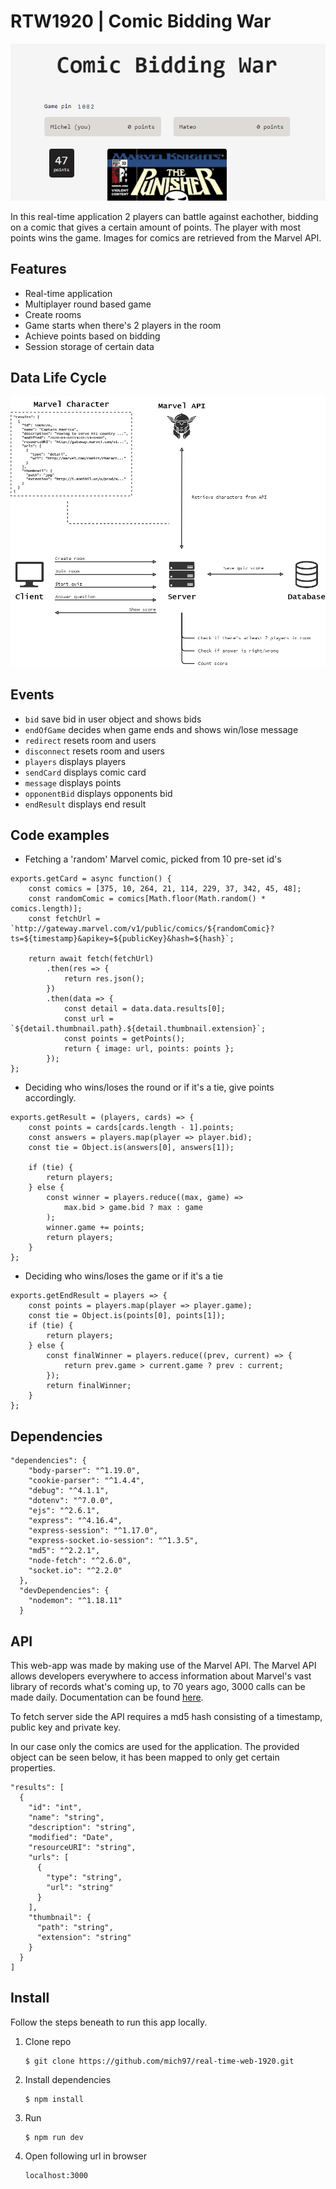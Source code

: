 # RTW1920 | Comic Bidding War
![Thumb](./course/thumbnail.png)

In this real-time application 2 players can battle against eachother, bidding on a comic that gives a certain amount of points. The player with most points wins the game. Images for comics are retrieved from the Marvel API.

## Features
- Real-time application
- Multiplayer round based game
- Create rooms
- Game starts when there's 2 players in the room
- Achieve points based on bidding
- Session storage of certain data

## Data Life Cycle
![DLC](./course/data-life-cycle-v2.png)

## Events
- `bid` save bid in user object and shows bids
- `endOfGame` decides when game ends and shows win/lose message
- `redirect` resets room and users
- `disconnect` resets room and users
- `players` displays players
- `sendCard` displays comic card
- `message` displays points
- `opponentBid` displays opponents bid
- `endResult` displays end result

## Code examples
- Fetching a 'random' Marvel comic, picked from 10 pre-set id's
```
exports.getCard = async function() {
	const comics = [375, 10, 264, 21, 114, 229, 37, 342, 45, 48];
	const randomComic = comics[Math.floor(Math.random() * comics.length)];
	const fetchUrl = `http://gateway.marvel.com/v1/public/comics/${randomComic}?ts=${timestamp}&apikey=${publicKey}&hash=${hash}`;

	return await fetch(fetchUrl)
		.then(res => {
			return res.json();
		})
		.then(data => {
			const detail = data.data.results[0];
			const url = `${detail.thumbnail.path}.${detail.thumbnail.extension}`;
			const points = getPoints();
			return { image: url, points: points };
		});
};
```

- Deciding who wins/loses the round or if it's a tie, give points accordingly.
```
exports.getResult = (players, cards) => {
	const points = cards[cards.length - 1].points;
	const answers = players.map(player => player.bid);
	const tie = Object.is(answers[0], answers[1]);

	if (tie) {
		return players;
	} else {
		const winner = players.reduce((max, game) =>
			max.bid > game.bid ? max : game
		);
		winner.game += points;
		return players;
	}
};
```

- Deciding who wins/loses the game or if it's a tie
```
exports.getEndResult = players => {
	const points = players.map(player => player.game);
	const tie = Object.is(points[0], points[1]);
	if (tie) {
		return players;
	} else {
		const finalWinner = players.reduce((prev, current) => {
			return prev.game > current.game ? prev : current;
		});
		return finalWinner;
	}
};
```

## Dependencies

```
"dependencies": {
    "body-parser": "^1.19.0",
    "cookie-parser": "^1.4.4",
    "debug": "^4.1.1",
    "dotenv": "^7.0.0",
    "ejs": "^2.6.1",
    "express": "^4.16.4",
    "express-session": "^1.17.0",
    "express-socket.io-session": "^1.3.5",
    "md5": "^2.2.1",
    "node-fetch": "^2.6.0",
    "socket.io": "^2.2.0"
  },
  "devDependencies": {
    "nodemon": "^1.18.11"
  }
```

## API
This web-app was made by making use of the Marvel API. The Marvel API allows developers everywhere to access information about Marvel's vast library of records what's coming up, to 70 years ago, 3000 calls can be made daily. Documentation can be found [here](https://developer.marvel.com/docs).

To fetch server side the API requires a md5 hash consisting of a timestamp, public key and private key.

In our case only the comics are used for the application. The provided object can be seen below, it has been mapped to only get certain properties.
```
"results": [
  {
    "id": "int",
    "name": "string",
    "description": "string",
    "modified": "Date",
    "resourceURI": "string",
    "urls": [
      {
        "type": "string",
        "url": "string"
      }
    ],
    "thumbnail": {
      "path": "string",
      "extension": "string"
    }
  }
]
```

## Install
Follow the steps beneath to run this app locally.
1. Clone repo
    ```
    $ git clone https://github.com/mich97/real-time-web-1920.git
    ```
2. Install dependencies
    ```
    $ npm install
    ``` 
3. Run
    ```
    $ npm run dev
    ```
4. Open following url in browser
    ```
   localhost:3000
   ```